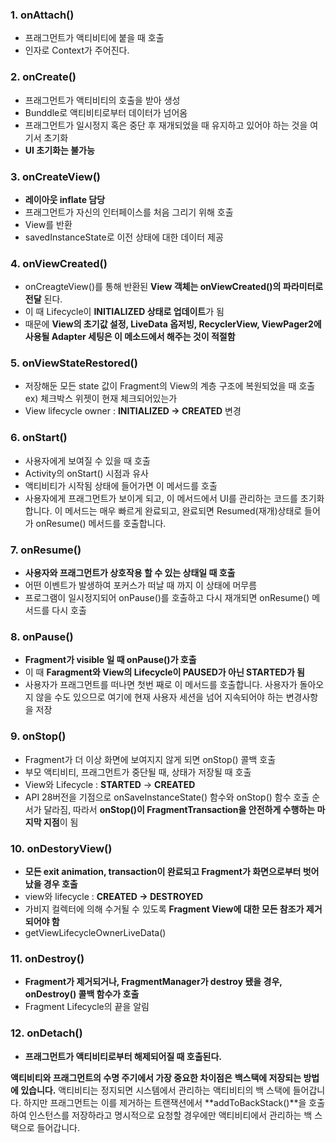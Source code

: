### 1. onAttach()

- 프래그먼트가 액티비티에 붙을 때 호출
- 인자로 Context가 주어진다.

### 2. onCreate()

- 프래그먼트가 액티비티의 호출을 받아 생성
- Bunddle로 액티비티로부터 데이터가 넘어옴
- 프래그먼트가 일시정지 혹은 중단 후 재개되었을 때 유지하고 있어야 하는 것을 여기서 초기화
- **UI 초기화는 불가능**

### 3. onCreateView()

- **레이아웃 inflate 담당**
- 프래그먼트가 자신의 인터페이스를 처음 그리기 위해 호출
- View를 반환
- savedInstanceState로 이전 상태에 대한 데이터 제공

### 4. onViewCreated()

- onCreagteView()를 통해 반환된 **View 객체는 onViewCreated()의 파라미터로 전달** 된다.
- 이 때 Lifecycle이 **INITIALIZED 상태로 업데이트**가 됨
- 때문에 **View의 초기값 설정, LiveData 옵저빙, RecyclerView, ViewPager2에 사용될 Adapter 세팅은 이 메소드에서 해주는 것이 적절함**

### 5. onViewStateRestored()

- 저장해둔 모든 state 값이 Fragment의 View의 계층 구조에 복원되었을 때 호출 ex) 체크박스 위젯이 현재 체크되어있는가
- View lifecycle owner : **INITIALIZED → CREATED** 변경

### 6. onStart()

- 사용자에게 보여질 수 있을 때 호출
- Activity의 onStart() 시점과 유사
- 액티비티가 시작됨 상태에 들어가면 이 메서드를 호출
- 사용자에게 프래그먼트가 보이게 되고, 이 메서드에서 UI를 관리하는 코드를 초기화 합니다. 이 메서드는 매우 빠르게 완료되고, 완료되면 Resumed(재개)상태로 들어가 onResume() 메서드를 호출합니다.

### 7. onResume()

- **사용자와 프래그먼트가 상호작용 할 수 있는 상태일 때 호출**
- 어떤 이벤트가 발생하여 포커스가 떠날 때 까지 이 상태에 머무름
- 프로그램이 일시정지되어 onPause()를 호출하고 다시 재개되면 onResume() 메서드를 다시 호출

### 8. onPause()

- **Fragment가 visible 일 때 onPause()가 호출**
- 이 때 **Faragment와 View의 Lifecycle이 PAUSED가 아닌 STARTED가 됨**
- 사용자가 프래그먼트를 떠나면 첫번 째로 이 메서드를 호출합니다. 사용자가 돌아오지 않을 수도 있으므로 여기에 현재 사용자 세션을 넘어 지속되어야 하는 변경사항을 저장

### 9. onStop()

- Fragment가 더 이상 화면에 보여지지 않게 되면 onStop() 콜백 호출
- 부모 액티비티, 프래그먼트가 중단될 때, 상태가 저장될 때 호출
- View와 Lifecycle : **STARTED** → **CREATED**
- API 28버전을 기점으로 onSaveInstanceState() 함수와 onStop() 함수 호출 순서가 달라짐, 따라서 **onStop()이 FragmentTransaction을 안전하게 수행하는 마지막 지점**이 됨

### 10. onDestoryView()

- **모든 exit animation, transaction이 완료되고 Fragment가 화면으로부터 벗어났을 경우 호출**
- view와 lifecycle : **CREATED → DESTROYED**
- 가비지 컬렉터에 의해 수거될 수 있도록 **Fragment View에 대한 모든 참조가 제거되어야 함**
- getViewLifecycleOwnerLiveData()

### 11. onDestroy()

- **Fragment가 제거되거나, FragmentManager가 destroy 됐을 경우, onDestroy() 콜백 함수가 호출**
- Fragment Lifecycle의 끝을 알림

### 12. onDetach()

- **프래그먼트가 액티비티로부터 해제되어질 때 호출된다.**

**액티비티와 프래그먼트의 수명 주기에서 가장 중요한 차이점은** **백스택에 저장되는 방법에 있습니다.** 액티비티는 정지되면 시스템에서 관리하는 액티비티의 백 스택에 들어갑니다. 하지만 프래그먼트는 이를 제거하는 트랜잭션에서 **addToBackStack()**을 호출하여 인스턴스를 저장하라고 명시적으로 요청할 경우에만 액티비티에서 관리하는 백 스택으로 들어갑니다.
